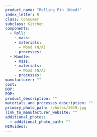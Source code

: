 ```yaml
---
product_name: "Rolling Pin (Wood)"
index_letter: R
class: Consumer
subclass: Kitchen
components:
  - Roll:
    - mass: 
    - materials:
      - Wood (N/A)
    - processes:
  - Handle:
    - mass: 
    - materials:
      - Wood (N/A)
    - processes:
manufacturer: ""
cost: 
DOP: 
POP: 
product_description: ""
materials_and_processes_description: ""
primary_photo_path: /photos/3019.jpg
link_to_manufacturer_website: ""
additional_photos:
  - additional_photo_path: ""
HIMvideos:
---
```

